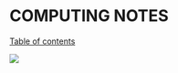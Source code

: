 # COMPUTING NOTES 

[Table of contents]()

![](https://planspace.org/20151206-how_to_eat_computers/img/cat_at_mini_desk.jpg)

